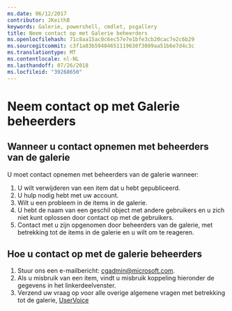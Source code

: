 ```yaml
---
ms.date: 06/12/2017
contributor: JKeithB
keywords: Galerie, powershell, cmdlet, psgallery
title: Neem contact op met Galerie beheerders
ms.openlocfilehash: 71c8aa15ac0c6ec57e7e1bfe3cb20cac7e2c6b29
ms.sourcegitcommit: c3f1a83b59484651119630f3089aa51b6e7d4c3c
ms.translationtype: MT
ms.contentlocale: nl-NL
ms.lasthandoff: 07/26/2018
ms.locfileid: "39268650"
---
```

# <a name="contact-gallery-administrators"></a>Neem contact op met Galerie beheerders

## <a name="when-to-contact-gallery-administrators"></a>Wanneer u contact opnemen met beheerders van de galerie

U moet contact opnemen met beheerders van de galerie wanneer:

1. U wilt verwijderen van een item dat u hebt gepubliceerd.
2. U hulp nodig hebt met uw account.
3. Wilt u een probleem in de items in de galerie.
4. U hebt de naam van een geschil object met andere gebruikers en u zich niet kunt oplossen door contact op met de gebruikers.
5. Contact met u zijn opgenomen door beheerders van de galerie, met betrekking tot de items in de galerie en u wilt om te reageren.

## <a name="how-to-contact-gallery-administrators"></a>Hoe u contact op met de galerie beheerders

1. Stuur ons een e-mailbericht: cgadmin@microsoft.com.
2. Als u misbruik van een item, vindt u misbruik koppeling hieronder de gegevens in het linkerdeelvenster.
3. Verzend uw vraag op voor alle overige algemene vragen met betrekking tot de galerie, [UserVoice](http://windowsserver.uservoice.com/forums/301869-powershell)